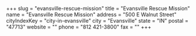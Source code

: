 +++
slug = "evansville-rescue-mission"
title = "Evansville Rescue Mission"
name = "Evansville Rescue Mission"
address = "500 E Walnut Street"
cityIndexKey = "city-in-evansville"
city = "Evansville"
state = "IN"
postal = "47713"
website = ""
phone = "812 421-3800"
fax = ""
+++
